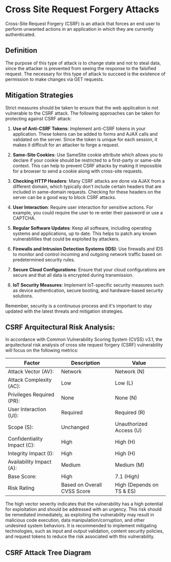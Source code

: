 # Cross Site Request Forgery Attacks

Cross-Site Request Forgery (CSRF) is an attack that forces an end user to perform unwanted actions in an application in which they are currently authenticated.

## Definition
The purpose of this type of attack is to change state and not to steal data, since the attacker is prevented from seeing the response to the falsified request. The necessary for this type of attack to succeed is the existence of permission to make changes via GET requests.

## Mitigation Strategies

Strict measures should be taken to ensure that the web application is not vulnerable to the CSRF attack. The following approaches can be taken for protecting against CSRF attack:

1. **Use of Anti-CSRF Tokens**: Implement anti-CSRF tokens in your application. These tokens can be added to forms and AJAX calls and validated on the server. Since the token is unique for each session, it makes it difficult for an attacker to forge a request.

2. **Same-Site Cookies**: Use SameSite cookie attribute which allows you to declare if your cookie should be restricted to a first-party or same-site context. This can help to prevent CSRF attacks by making it impossible for a browser to send a cookie along with cross-site requests.

3. **Checking HTTP Headers**: Many CSRF attacks are done via AJAX from a different domain, which typically don't include certain headers that are included in same-domain requests. Checking for these headers on the server can be a good way to block CSRF attacks.

4. **User Interaction**: Require user interaction for sensitive actions. For example, you could require the user to re-enter their password or use a CAPTCHA.

5. **Regular Software Updates**: Keep all software, including operating systems and applications, up to date. This helps to patch any known vulnerabilities that could be exploited by attackers.

6. **Firewalls and Intrusion Detection Systems (IDS)**: Use firewalls and IDS to monitor and control incoming and outgoing network traffic based on predetermined security rules.

7. **Secure Cloud Configurations**: Ensure that your cloud configurations are secure and that all data is encrypted during transmission.

8. **IoT Security Measures**: Implement IoT-specific security measures such as device authentication, secure booting, and hardware-based security solutions.

Remember, security is a continuous process and it's important to stay updated with the latest threats and mitigation strategies.

## CSRF Arquitectural Risk Analysis: 

In accordance with Common Vulnerability Scoring System (CVSS) v3.1, the arquitectural risk analysis of cross site request forgery (CSRF) vulnerability will focus on the following metrics:

| **Factor**                  | **Description**                                                                                                    | **Value**                           |
|-----------------------------|--------------------------------------------------------------------------------------------------------------------|-------------------------------------|
| Attack Vector (AV):         | Network                                                                | Network (N)                         |
| Attack Complexity (AC):     | Low                                                                | Low (L)                             |
| Privileges Required (PR):   | None                                                                   | None (N)                            |
| User Interaction (UI):      | Required                                            | Required (R)                        |
| Scope (S):                  | Unchanged                                     | Unauthorized Access (U)             |
| Confidentiality Impact (C): | High                                                            | High (H)                            |
| Integrity Impact (I):       | High                                                                              | High (H)                            |
| Availability Impact (A):    | Medium                                   | Medium (M)                          |
| Base Score:                 | High                                                                   | 7.1 (High) |
| Risk Rating                 | Based on Overall CVSS Score                                                                                        | High (Depends on TS & ES) |
 
The high vector severity indicates that the vulnerability has a high potential for exploitation and should be addressed with an urgency. 
This risk should be remediated immediately, as exploiting the vulnerability may result in malicious code execution, data manipulation/corruption, and other undesired system behaviors. It is recommended to implement mitigating technologies, such as input and output validation, content security policies, and request tokens to reduce the risk associated with this vulnerability.

## CSRF Attack Tree Diagram